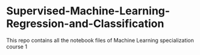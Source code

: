 # Supervised-Machine-Learning-Regression-and-Classification
This repo contains all the notebook files of Machine Learning specialization course 1
